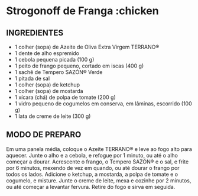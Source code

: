 # Strogonoff de Franga :chicken

## INGREDIENTES
 - 1 colher (sopa) de Azeite de Oliva Extra Virgem TERRANO®
 - 1 dente de alho espremido
 - 1 cebola pequena picada (100 g)
 - 1 peito de frango pequeno, cortado em iscas (400 g)
 - 1 sachê de Tempero SAZÓN® Verde
 - 1 pitada de sal
 - 1 colher (sopa) de ketchup
 - 1 colher (sopa) de mostarda
 - 1 xícara (chá) de polpa de tomate (200 g)
 - 1 vidro pequeno de cogumelos em conserva, em lâminas, escorrido (100 g)
 - 1 lata de creme de leite (300 g)

## MODO DE PREPARO
Em uma panela média, coloque o Azeite TERRANO® e leve ao fogo alto para aquecer. Junte o alho e a cebola, e refogue por 1 minuto, ou até o alho começar a dourar. Acrescente o frango, o Tempero SAZÓN® e o sal, e frite por 6 minutos, mexendo de vez em quando, ou até dourar o frango por todos os lados.
Adicione o ketchup, a mostarda, a polpa de tomate e o cogumelo, e misture. Junte o creme de leite, mexa e cozinhe por 2 minutos, ou até começar a levantar fervura.
Retire do fogo e sirva em seguida.